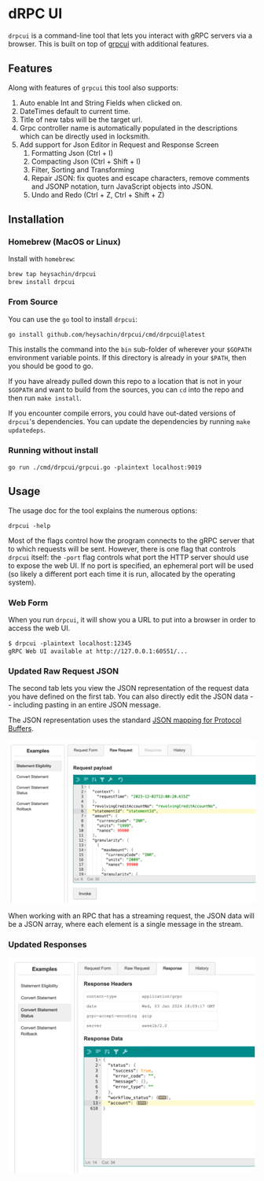 # dRPC UI

`drpcui` is a command-line tool that lets you interact with gRPC servers via a browser.
This is built on top of [grpcui](github.com/fullstorydev/grpcui) with additional features.

## Features
Along with features of `grpcui` this tool also supports:

1. Auto enable Int and String Fields when clicked on. 
2. DateTimes default to current time. 
3. Title of new tabs will be the target url.
4. Grpc controller name is automatically populated in the descriptions which can be directly used in locksmith.
5. Add support for Json Editor in Request and Response Screen 
   1. Formatting Json (Ctrl + I)
   2. Compacting Json (Ctrl + Shift + I)
   3. Filter, Sorting and Transforming 
   4. Repair JSON: fix quotes and escape characters, remove comments and JSONP notation, turn JavaScript objects into JSON. 
   5. Undo and Redo (Ctrl + Z, Ctrl + Shift + Z)

## Installation

### Homebrew (MacOS or Linux)
Install with `homebrew`:
```shell
brew tap heysachin/drpcui
brew install drpcui
```

### From Source
You can use the `go` tool to install `drpcui`:
```shell
go install github.com/heysachin/drpcui/cmd/drpcui@latest
```

This installs the command into the `bin` sub-folder of wherever your `$GOPATH`
environment variable points. If this directory is already in your `$PATH`, then
you should be good to go.

If you have already pulled down this repo to a location that is not in your
`$GOPATH` and want to build from the sources, you can `cd` into the repo and then
run `make install`.

If you encounter compile errors, you could have out-dated versions of `drpcui`'s
dependencies. You can update the dependencies by running `make updatedeps`.

### Running without install 

```
go run ./cmd/drpcui/grpcui.go -plaintext localhost:9019
```

## Usage
The usage doc for the tool explains the numerous options:
```shell
drpcui -help
```

Most of the flags control how the program connects to the gRPC server that to which
requests will be sent. However, there is one flag that controls `drpcui` itself: the
`-port` flag controls what port the HTTP server should use to expose the web UI. If
no port is specified, an ephemeral port will be used (so likely a different port each
time it is run, allocated by the operating system).

### Web Form
When you run `drpcui`, it will show you a URL to put into a browser in order to access
the web UI.

```
$ drpcui -plaintext localhost:12345
gRPC Web UI available at http://127.0.0.1:60551/...

```

### Updated Raw Request JSON
The second tab lets you view the JSON representation of the request data you have defined on the
first tab. You can also directly edit the JSON data -- including pasting in an entire JSON message.

The JSON representation uses the standard [JSON mapping for Protocol Buffers](https://developers.google.com/protocol-buffers/docs/proto3#json).

<p align="center">
  <img alt="web UI request JSON" width="600" src="doc-images/request-payload.png">
</p>

When working with an RPC that has a streaming request, the JSON data will be a JSON array, where
each element is a single message in the stream.

### Updated Responses

<p align="center">
  <img alt="web UI response" width="500" src="doc-images/response-json.png">
</p>

